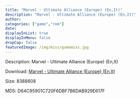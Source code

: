 ```yaml
---
title: "Marvel - Ultimate Alliance (Europe) (En,It)"
description: "Marvel - Ultimate Alliance (Europe) (En,It)"
author: 
categories: ["game","rom"]
date: 
displayInList: true
displayInMenu: false
dropCap: false
featuredImage: /img/miss/gamemiss.jpg
---
```


Description: Marvel - Ultimate Alliance (Europe) (En,It)

Download: <a style="text-decoration:underline;" href="https://mega.nz/#!mbQAnSaR!i-ZX2N-5F0rwE8yE1ACKBefpLWxnPCK7gOhPyuuehTo" target = "_blank" rel = "nofollow" > Marvel - Ultimate Alliance (Europe) (En,It)</a>

Size: 8388608

MD5: D64C95901C720F6DBF7B6DAB929E617F


